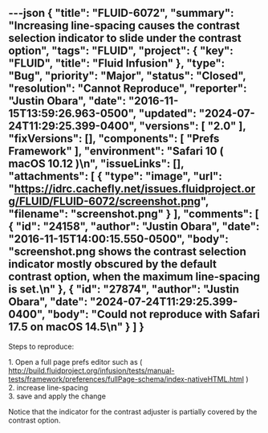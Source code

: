 ---json
{
  "title": "FLUID-6072",
  "summary": "Increasing line-spacing causes the contrast selection indicator to slide under the contrast option",
  "tags": "FLUID",
  "project": {
    "key": "FLUID",
    "title": "Fluid Infusion"
  },
  "type": "Bug",
  "priority": "Major",
  "status": "Closed",
  "resolution": "Cannot Reproduce",
  "reporter": "Justin Obara",
  "date": "2016-11-15T13:59:26.963-0500",
  "updated": "2024-07-24T11:29:25.399-0400",
  "versions": [
    "2.0"
  ],
  "fixVersions": [],
  "components": [
    "Prefs Framework"
  ],
  "environment": "Safari 10 ( macOS 10.12 )\n",
  "issueLinks": [],
  "attachments": [
    {
      "type": "image",
      "url": "https://idrc.cachefly.net/issues.fluidproject.org/FLUID/FLUID-6072/screenshot.png",
      "filename": "screenshot.png"
    }
  ],
  "comments": [
    {
      "id": "24158",
      "author": "Justin Obara",
      "date": "2016-11-15T14:00:15.550-0500",
      "body": "screenshot.png shows the contrast selection indicator mostly obscured by the default contrast option, when the maximum line-spacing is set.\n"
    },
    {
      "id": "27874",
      "author": "Justin Obara",
      "date": "2024-07-24T11:29:25.399-0400",
      "body": "Could not reproduce with Safari 17.5 on macOS 14.5\n"
    }
  ]
}
---
Steps to reproduce:

1\. Open a full page prefs editor such as ( <http://build.fluidproject.org/infusion/tests/manual-tests/framework/preferences/fullPage-schema/index-nativeHTML.html> )\
2\. increase line-spacing\
3\. save and apply the change

Notice that the indicator for the contrast adjuster is partially covered by the contrast option.

        